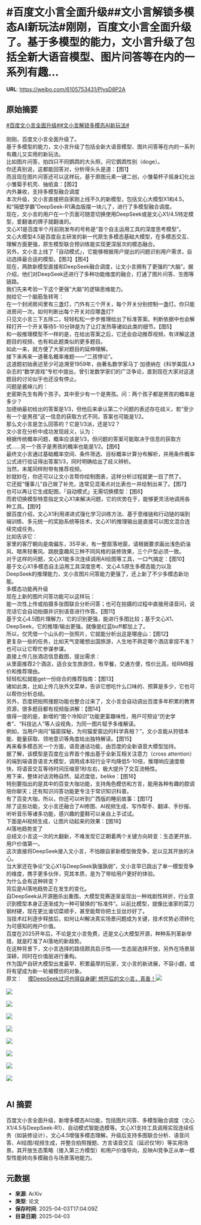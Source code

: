 # #百度文小言全面升级##文小言解锁多模态AI新玩法#刚刚，百度文小言全面升级了。基于多模型的能力，文小言升级了包括全新大语音模型、图片问答等在内的一系列有趣...

**URL**: https://weibo.com/6105753431/PlysD8P2A

## 原始摘要

<a href="https://m.weibo.cn/search?containerid=231522type%3D1%26t%3D10%26q%3D%23%E7%99%BE%E5%BA%A6%E6%96%87%E5%B0%8F%E8%A8%80%E5%85%A8%E9%9D%A2%E5%8D%87%E7%BA%A7%23&amp;extparam=%23%E7%99%BE%E5%BA%A6%E6%96%87%E5%B0%8F%E8%A8%80%E5%85%A8%E9%9D%A2%E5%8D%87%E7%BA%A7%23" data-hide=""><span class="surl-text">#百度文小言全面升级#</span></a><a href="https://m.weibo.cn/search?containerid=231522type%3D1%26t%3D10%26q%3D%23%E6%96%87%E5%B0%8F%E8%A8%80%E8%A7%A3%E9%94%81%E5%A4%9A%E6%A8%A1%E6%80%81AI%E6%96%B0%E7%8E%A9%E6%B3%95%23&amp;extparam=%23%E6%96%87%E5%B0%8F%E8%A8%80%E8%A7%A3%E9%94%81%E5%A4%9A%E6%A8%A1%E6%80%81AI%E6%96%B0%E7%8E%A9%E6%B3%95%23" data-hide=""><span class="surl-text">#文小言解锁多模态AI新玩法#</span></a><br><br>刚刚，百度文小言全面升级了。<br>基于多模型的能力，文小言升级了包括全新大语音模型、图片问答等在内的一系列有趣儿又实用的新玩法。<br>比如图片问答，拍四只不同鹦鹉的大头照，问它鹦鹉性别（doge）。<br>你还真别说，这都能回答对，分析得头头是道：【图1】<br>而且现在图片问答还可以这样玩，基于原图元素一键二创，小雏菊杯子摇身幻化出小雏菊手机壳、抽纸盒：【图2】<br>内外兼收，支持多模型融合调度<br>本次升级，文小言直接把自家刚上线不久的新模型，包括文心大模型X1和4.5，和“隔壁学霸”DeepSeek-R1满血版摆一块儿了，进行了多模型融合调度。<br>现在，文小言的用户在一个页面可随意切换使用DeepSeek或是文心X1/4.5特定模型，爱翻谁的牌子就翻谁的。<br>文心X1是百度半个月前刚发布的号称是“首个自主运用工具的深度思考模型”。<br>文心大模型4.5是百度自主研发的新一代原生多模态基础大模型，在多模态交互、理解方面更强，原生模型联合预训练能实现更深层次的模态融合。<br>另外，文小言上线了「自动模式」，它能够根据用户提出的问题识别用户需求，自动选择最合适的模型。【图3】【图4】<br>现在，两款新模型直接和DeepSeek融合调度，让文小言拥有了更强的“大脑”。据介绍，他们对DeepSeek还进行了多种功能维度的融合，打通了图片问答、生图等链路。<br>我们先来考验一下这个更强“大脑”的逻辑思维能力。<br>抛给它一个脑筋急转弯：<br>在一个封闭房间里有三盏灯，门外有三个开关，每个开关分别控制一盏灯。你只能进房间一次。如何判断出每个开关对应哪盏灯?<br>只见文小言三下五除二，轻轻松松一步步推理给出了标准答案。判断依据中也会解释打开一个开关等待5-10分钟是为了让灯发热等诸如此类的细节。【图5】<br>和一般推理模型不一样的是，在给出答案之后，它还会自动推荐视频，有详解这道题目的视频，也有和此题类似的更多题目。<br>如此一来，就方便了大家对题目的延伸理解。<br>接下来再来一道著名概率难题——“二孩悖论”。<br>这道题初始表述至少可追溯至1959年，由著名数学家马丁·加德纳在《科学美国人》杂志的“数学游戏”专栏中提出，曾引发数学家们的广泛争论，直到现在大家对这道题目的讨论似乎也还没有停止。<br>问题是酱婶儿的：<br>史密斯先生有两个孩子。其中至少有一个是男孩。问：两个孩子都是男孩的概率是多少？<br>加德纳最初给出的答案是1/3，但他后来承认第二个问题的表述存在歧义，若“至少有一个是男孩”这一信息的获取方式不同，答案也可能是1/2。<br>那么文小言是怎么回答的？它是1/3派，还是1/2？<br>文小言在分析中成功发现歧义，认为：<br>根据传统概率问题，概率应该是1/3，但问题的答案可能取决于信息的获取方式……另一个孩子是男孩的概率也能是1/2。【图6】<br>最终文小言通过基础概率空间、条件筛选、目标概率计算分布解析，并用条件概率公式进行验证得出答案1/3，同时明确给出了歧义辨析。<br>当然，末尾同样附带有推荐视频。<br>妙就妙在，你还可以让文小言帮你绘制图表，这样分析过程就更一目了然了。<br>它还挺“懂事儿”自己做了补充，连常见混淆点对比表也一并绘制出来了。【图7】<br>也可以再让它生成配图，「自动模式」无需切换模型：【图8】<br>而若切换模型特意指定文心X1来解决问题，它的优势在于，能够更灵活地调用各种工具。【图9】<br>据百度介绍，文心X1利用递进式强化学习训练方法、基于思维链和行动链的端到端训练、多元统一的奖励系统等技术，文心X1的推理输出是直接可以图文混合连续完成任务。<br>比如告诉它：<br>家里的客厅朝向是南偏东，35平米，有一整扇落地窗，请根据要求画出浅色奶油风、暗黑轻奢风、跳脱童趣风三种不同风格的装修效果，三个户型必须一致。<br>对于这样的问题，文心X1能多次连续调用AI绘图等工具，一口气搞定：【图10】<br>基于文心X1多模态自主运用工具深度思考、文心4.5原生多模态能力以及DeepSeek的推理能力，文小言图片问答能力更强了，还上新了不少多模态新功能。<br>多模态功能再升级<br>现在上新的图片问答功能可以这样玩：<br>能一次性上传或拍摄多张图联合分析问答；也可在拍摄的过程中直接用语音问，说完话它会自动拍摄并识别语音进行作答。【图11】<br>基于文心4.5图片理解力，它的识别更强，能进行多图比较；基于文心X1、DeepSeek，它的推理/输出更强。就像是红蓝buff都加上了。<br>所以，仅凭借一个山头的一张照片，它就能分析出这是哪座山：【图12】<br>更复杂一些的任务，比如天气变暖想出国旅游，人生地不熟定哪个酒店拿捏不准？也可以让它帮忙参谋参谋。<br>直接上传几张酒店信息截图，提出需求：<br>从里面推荐2个酒店，适合女生旅游住，有早餐，交通方便，性价比高，给RMB报价和推荐理由。<br>轻轻松松就能get一份综合的推荐指南：【图13】<br>诸如此类，比如上传几张外文菜单，告诉它想吃什么口味的、预算是多少，它也可以帮你分析总结。<br>另外，百度把拍照搜题功能也整合过来了，文小言会自动调出百度多年积累的教育资源，很多题目都有视频版讲解：【图14】<br>值得一提的是，新增的“图个冷知识”功能更富趣味性，用户可预设“历史学者”、“科技达人”等人设视角，为同一图片赋予多维解读。<br>例如，当用户询问“猫窗探秘，为何猫爱窗边的科学真相？”，文小言能从狩猎本能、能量获取、领地意识等角度给出独特解读。【图15】<br>再来看多模态另一个方面，语音通话功能，由百度的全新语音大模型加持。<br>据了解，该模型是百度在业界首个推出基于全新互相关注意力（cross attention）的端到端语音语言大模型，调用成本较行业平均降低5-10倍，推理响应速度极快，将语音交互等待时间压缩至1秒左右，极大提升了交互流畅性。<br>用下来，整体对话流畅自然、延迟度低，belike：【图16】<br>特别要指出的是其中的百变大咖功能，支持角色模仿和方言，能用各种有趣的腔调陪你聊天；还有知识问答功能更专注于常识知识科普。<br>有了百变大咖，所以，你还可以听到广西版的睡前故事：【图17】<br>除了这些功能，文小言还融合了AI修图、AI视频生成、写作帮手、翻译、手抄报、听听音乐等诸多功能，感兴趣的童鞋可以亲自上手试试。<br>下面是AI视频生成，让图片动起来的效果：【图18】<br>AI落地趋势变了<br>总结文小言这一次的大翻新，不难发现它正朝着两个关键方向转变：生态更开放、用户价值第一。<br>这次直接将DeepSeek接入文小言，不怕跟自家新模型做竞争，足以见其开放的决心。<br>当大家还在争论“文心X1与DeepSeek孰强孰弱”，文小言早已跳出了单一模型竞争的维度，携手更多伙伴，究其本质，是为了带给用户更好的体验。<br>为什么会有这种转变？<br>背后是AI落地趋势正在发生的变化。<br>自DeepSeek从开源圈杀出重围，大模型竞赛逐渐呈现出一种戏剧性转折，行业意识到模型本身正逐渐成为一种可替换的“标准件”。以前比模型，就像比谁家的菜刀钢材硬，现在更比谁切菜顺手，甚至能帮你把土豆丝炒好了。<br>当技术红利逐步释放后，如何让AI解决真实场景问题成为关键，技术优势必须转化为可感知的用户价值。<br>百度在2025开年后，不论是文小言免费，还是文心大模型开源，种种系列革新举措，就是盯准了AI落地的新趋势。<br>在这种背景下，文小言选择的路径颇具启示性——生态层选择开放，另外在场景层深耕，同时在价值层进行重构。<br>作为国产自研大模型出发最早、积累最厚的玩家，文小言的新进展，不容小觑，或将有望成为新一轮被模仿的对象。<br>原文：<a href="https://weibo.cn/sinaurl?u=https%3A%2F%2Fmp.weixin.qq.com%2Fs%2FlOrYfWN-WxsHBlQK_f39FQ" data-hide=""><span class="url-icon"><img style="width: 1rem;height: 1rem" src="https://h5.sinaimg.cn/upload/2015/09/25/3/timeline_card_small_web_default.png" referrerpolicy="no-referrer"></span><span class="surl-text">摸DeepSeek过河也得自身硬! 想开后的文小言，真香！</span></a><img style="" src="https://tvax1.sinaimg.cn/large/006Fd7o3gy1i03nwjngucg307q0feb2a.gif" referrerpolicy="no-referrer"><br><br><img style="" src="https://tvax4.sinaimg.cn/large/006Fd7o3gy1i03nxjotrsg307s0f8hdv.gif" referrerpolicy="no-referrer"><br><br><img style="" src="https://tvax3.sinaimg.cn/large/006Fd7o3gy1i03nrinlinj30n20k077v.jpg" referrerpolicy="no-referrer"><br><br><img style="" src="https://tvax2.sinaimg.cn/large/006Fd7o3gy1i03nriyuyyj30zk09dad2.jpg" referrerpolicy="no-referrer"><br><br><img style="" src="https://tvax3.sinaimg.cn/large/006Fd7o3gy1i03ny1tiwog30a40iqe84.gif" referrerpolicy="no-referrer"><br><br><img style="" src="https://tvax4.sinaimg.cn/large/006Fd7o3gy1i03nyeqgy8g30a40iqu11.gif" referrerpolicy="no-referrer"><br><br><img style="" src="https://tvax4.sinaimg.cn/large/006Fd7o3gy1i03nrkaic5j30mc0k0jx3.jpg" referrerpolicy="no-referrer"><br><br><img style="" src="https://tvax2.sinaimg.cn/large/006Fd7o3gy1i03nrizsbhj30lk0k041v.jpg" referrerpolicy="no-referrer"><br><br><img style="" src="https://tvax4.sinaimg.cn/large/006Fd7o3gy1i03nrhb0e8j30zk08odji.jpg" referrerpolicy="no-referrer"><br><br>

## AI 摘要

百度文小言全面升级，新增多模态AI功能，包括图片问答、多模型融合调度（文心X1/4.5与DeepSeek-R1）、自动模式智能选模等。文心X1支持工具调用实现连续任务（如装修设计），文心4.5增强多模态理解。升级后支持多图联合分析、语音问答、AI绘图/视频生成，并整合拍照搜题、方言语音交互（延迟仅1秒）等实用场景。其开放生态策略（接入第三方模型）和用户价值导向，反映AI竞争正从单一模型性能转向多模融合与场景落地能力。

## 元数据

- **来源**: ArXiv
- **类型**: 论文
- **保存时间**: 2025-04-03T17:04:09Z
- **目录日期**: 2025-04-03
